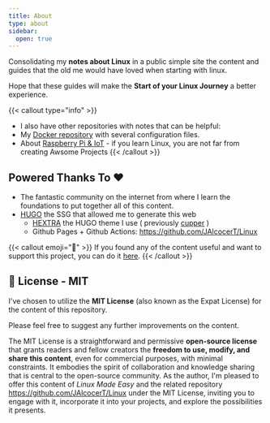 ```yaml
---
title: About
type: about
sidebar:
  open: true
---
```


Consolidating my **notes about Linux** in a public simple site the content and guides that the old me would have loved when starting with linux.

Hope that these guides will make the **Start of your Linux Journey** a better experience.


{{< callout type="info" >}}
* I also have other repositories with notes that can be helpful:
* My [Docker repository](https://github.com/JAlcocerT/Docker) with several configuration files.
* About [Raspberry Pi & IoT](https://jalcocert.github.io/RPi/) - if you learn Linux, you are not far from creating Awsome Projects
{{< /callout >}}

## Powered Thanks To ❤️ 

* The fantastic community on the internet from where I learn the foundations to put together all of this content.
* [HUGO](https://github.com/gohugoio/hugo) the SSG that allowed me to generate this web
  * [HEXTRA](https://github.com/imfing/hextra) the HUGO theme I use ( previously [cupper](https://github.com/zwbetz-gh/cupper-hugo-theme) )
  * Github Pages + Github Actions: <https://github.com/JAlcocerT/Linux>


{{< callout emoji="📢" >}}
  If you found any of the content useful and want to support this project, you can do it [here](https://ko-fi.com/jalcocertech).
{{< /callout >}}

## 📜 License - MIT


I've chosen to utilize the **MIT License** (also known as the Expat License) for the content of this repository.

Please feel free to suggest any further improvements on the content.

The MIT License is a straightforward and permissive **open-source license** that grants readers and fellow creators the **freedom to use, modify, and share this content**, even for commercial purposes, with minimal constraints. It embodies the spirit of collaboration and knowledge sharing that is central to the open-source community. As the author, I'm pleased to offer this content of *Linux Made Easy* and the related repository <https://github.com/JAlcocerT/Linux> under the MIT License, inviting you to engage with it, incorporate it into your projects, and explore the possibilities it presents.